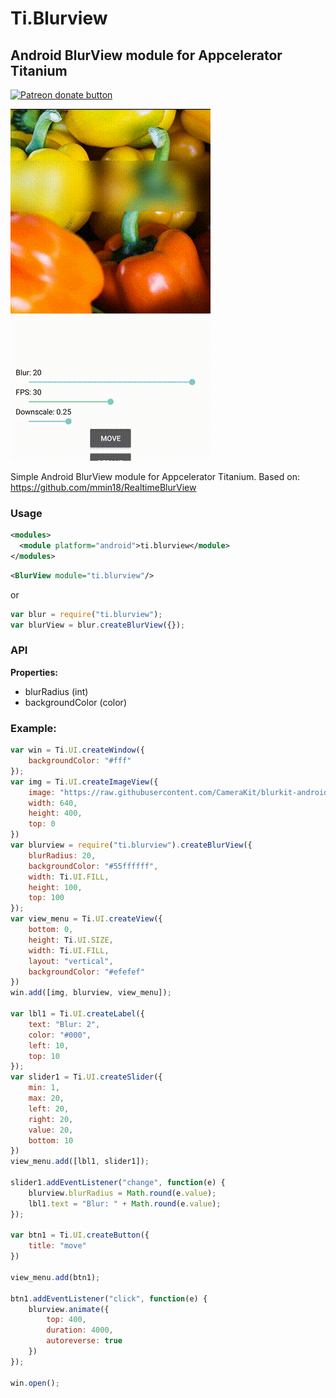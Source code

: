 # Ti.Blurview
## Android BlurView module for Appcelerator Titanium

<span class="badge-patreon"><a href="https://www.patreon.com/michaelgangolf" title="Donate to this project using Patreon"><img src="https://img.shields.io/badge/patreon-donate-yellow.svg" alt="Patreon donate button" /></a></span>

<img src="screen.gif"/><br/>

Simple Android BlurView module for Appcelerator Titanium. Based on: https://github.com/mmin18/RealtimeBlurView

### Usage

```xml
<modules>
  <module platform="android">ti.blurview</module>
</modules>
```

```xml
<BlurView module="ti.blurview"/>
```
or
```javascript
var blur = require("ti.blurview");
var blurView = blur.createBlurView({});
```

### API

<b>Properties:</b>
* blurRadius (int)
* backgroundColor (color)

### Example:

```javascript
var win = Ti.UI.createWindow({
	backgroundColor: "#fff"
});
var img = Ti.UI.createImageView({
	image: "https://raw.githubusercontent.com/CameraKit/blurkit-android/master/demo/src/main/res/drawable-nodpi/peppers.png",
	width: 640,
	height: 400,
	top: 0
})
var blurview = require("ti.blurview").createBlurView({
	blurRadius: 20,
    backgroundColor: "#55ffffff",
	width: Ti.UI.FILL,
	height: 100,
	top: 100
});
var view_menu = Ti.UI.createView({
	bottom: 0,
	height: Ti.UI.SIZE,
	width: Ti.UI.FILL,
	layout: "vertical",
	backgroundColor: "#efefef"
})
win.add([img, blurview, view_menu]);

var lbl1 = Ti.UI.createLabel({
	text: "Blur: 2",
	color: "#000",
	left: 10,
	top: 10
});
var slider1 = Ti.UI.createSlider({
	min: 1,
	max: 20,
	left: 20,
	right: 20,
	value: 20,
	bottom: 10
})
view_menu.add([lbl1, slider1]);

slider1.addEventListener("change", function(e) {
	blurview.blurRadius = Math.round(e.value);
	lbl1.text = "Blur: " + Math.round(e.value);
});

var btn1 = Ti.UI.createButton({
	title: "move"
})

view_menu.add(btn1);

btn1.addEventListener("click", function(e) {
	blurview.animate({
		top: 400,
		duration: 4000,
		autoreverse: true
	})
});

win.open();
```
